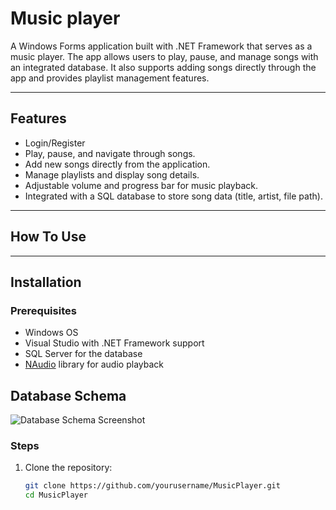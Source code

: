 # Music player

A Windows Forms application built with .NET Framework that serves as a music player. The app allows users to play, pause, and manage songs with an integrated database. It also supports adding songs directly through the app and provides playlist management features.

---

## Features
- Login/Register
- Play, pause, and navigate through songs.
- Add new songs directly from the application.
- Manage playlists and display song details.
- Adjustable volume and progress bar for music playback.
- Integrated with a SQL database to store song data (title, artist, file path).

---

## How To Use



---

## Installation

### Prerequisites

- Windows OS
- Visual Studio with .NET Framework support
- SQL Server for the database
- [NAudio](https://github.com/naudio/NAudio) library for audio playback

## Database Schema
![Database Schema Screenshot](https://github.com/Loki22214/MusicPlayer/blob/master/music%20player%20database.png)

### Steps

1. Clone the repository:
   ```bash
   git clone https://github.com/yourusername/MusicPlayer.git
   cd MusicPlayer
